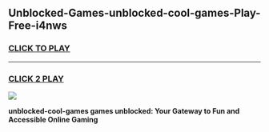 
## Unblocked-Games-unblocked-cool-games-Play-Free-i4nws
<h3>
<a href="https://premium76.site?title=unblocked-cool-games&ref=19M">CLICK TO PLAY</a></h3>
<hr>

<h3>
<a href="https://premium76.site?title=unblocked-cool-games&ref=19M">CLICK 2 PLAY</a>
  
</h3>

<a href="https://premium76.site?title=unblocked-cool-games&ref=19M"><img src="https://clearcache.store/games.png"></a>


**unblocked-cool-games games unblocked: Your Gateway to Fun and Accessible Online Gaming**
